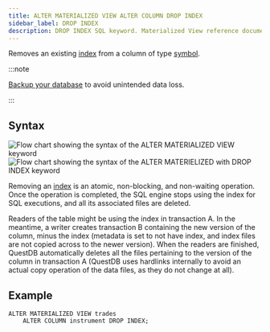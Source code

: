```yaml
---
title: ALTER MATERIALIZED VIEW ALTER COLUMN DROP INDEX
sidebar_label: DROP INDEX
description: DROP INDEX SQL keyword. Materialized View reference documentation.
---
```


Removes an existing [index](/docs/concept/indexes/) from a column of type [symbol](/docs/concept/symbol/).

:::note

[Backup your database](/docs/operations/backup/) to avoid unintended data loss.

:::

## Syntax
![Flow chart showing the syntax of the ALTER MATERIALIZED VIEW keyword](/images/docs/diagrams/alterMatView.svg)
![Flow chart showing the syntax of the ALTER MATERIELIZED with DROP INDEX keyword](/images/docs/diagrams/dropIndex.svg)

Removing an [index](/docs/concept/indexes/) is an atomic, non-blocking, and non-waiting operation. Once
the operation is completed, the SQL engine stops using the index for SQL
executions, and all its associated files are deleted.

Readers of the table might be
using the index in transaction A. In the meantime, a writer creates transaction
B containing the new version of the column, minus the index (metadata is set to
not have index, and index files are not copied across to the newer version).
When the readers are finished, QuestDB automatically deletes all the files
pertaining to the version of the column in transaction A (QuestDB uses hardlinks
internally to avoid an actual copy operation of the data files, as they do not
change at all).

## Example

```questdb-sql title="Removing an index from a materialized view"
ALTER MATERIALIZED VIEW trades
    ALTER COLUMN instrument DROP INDEX;
```
